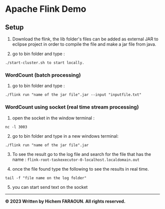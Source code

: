 # Apache Flink Demo

## Setup

1. Download the flink, the lib folder's files can be added as external JAR to eclipse project in order to compile the file and make a jar file from java.

2. go to bin folder and type : 
```shell
./start-cluster.sh to start locally.
```

### WordCount (batch processing)

1. go to bin folder and type : 
```shell
./flink run "name of the jar file".jar --input "inputfile.txt"
```

### WordCount using socket (real time stream processing)

1. open the socket in the window terminal : 
```shell
nc -l 3003
```

2. go to bin folder and type in a new windows terminal: 
```shell
./flink run "name of the jar file".jar
```

3. To see the result go to the log file and search for the file that has the name :
    ```flink-root-taskexecutor-0-localhost.localdomain.out```

4. once the file found type the following to see the results in real time.
```shell
tail -f "file name on the log folder"
``` 

5. you can start send text on the socket


---

**© 2023 Written by Hichem FARAOUN. All rights reserved.**